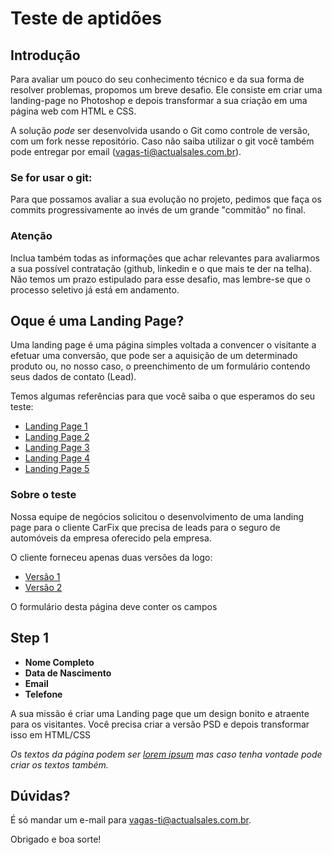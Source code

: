 # Teste de aptidões

## Introdução
Para avaliar um pouco do seu conhecimento técnico e da sua forma de resolver problemas, propomos um breve desafio.
Ele consiste em criar uma landing-page no Photoshop e depois transformar a sua criação em uma página web com HTML e CSS.

A solução *pode* ser desenvolvida usando o Git como controle de versão, com um fork nesse repositório. 
Caso não saiba utilizar o git você também pode entregar por email (vagas-ti@actualsales.com.br).

### Se for usar o git:
Para que possamos avaliar a sua evolução no projeto, pedimos que faça os commits progressivamente ao invés de um grande "commitão" no final.


### Atenção
Inclua também todas as informações que achar relevantes para avaliarmos a sua possível contratação (github, linkedin e o que mais te der na telha).
Não temos um prazo estipulado para esse desafio, mas lembre-se que o processo seletivo já está em andamento.

##  Oque é uma Landing Page?
Uma landing page é uma página simples voltada a convencer o visitante a efetuar uma conversão,
que pode ser a aquisição de um determinado produto ou, no nosso caso, o preenchimento de um
formulário contendo seus dados de contato (Lead).

Temos algumas referências para que você saiba o que esperamos do seu teste:
* [Landing Page 1](referencias/LP-fiat-financiamento-1920x1080px.jpg)
* [Landing Page 2](referencias/LP-banneg-1920px.jpg)
* [Landing Page 3](referencias/LP-open-park-zumba-1920x1080.jpg)
* [Landing Page 4](referencias/LP-peugeot-208-1920px.jpg)
* [Landing Page 5](referencias/LP-sabado-1920px.jpg)

### Sobre o teste
Nossa equipe de negócios solicitou o desenvolvimento de uma landing page para o cliente CarFix que precisa de leads para o seguro de automóveis da empresa oferecido pela empresa.

O cliente forneceu apenas duas versões da logo:
* [Versão 1](carfix/logo-carfix-blue.png)
* [Versão 2](carfix/logo-carfix-white.png)

O formulário desta página deve conter os campos
## Step 1
- **Nome Completo** 
- **Data de Nascimento**
- **Email**
- **Telefone**

A sua missão é criar uma Landing page que um design bonito e atraente para os visitantes. Você precisa criar a versão PSD e depois transformar isso em HTML/CSS

*Os textos da página podem ser [lorem ipsum](https://br.lipsum.com/) mas caso tenha vontade pode criar os textos também.*

## Dúvidas?
É só mandar um e-mail para <vagas-ti@actualsales.com.br>.

Obrigado e boa sorte!